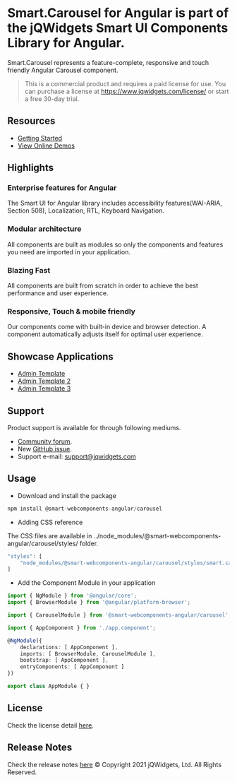 # Smart.Carousel for Angular is part of the jQWidgets Smart UI Components Library for Angular.
 Smart.Carousel represents a feature-complete, responsive and touch friendly Angular Carousel component. 
 > This is a commercial product and requires a paid license for use. You can purchase a license at https://www.jqwidgets.com/license/ or start a free 30-day trial.
> 
 ## Resources
 * [Getting Started](https://www.htmlelements.com/docs/angular-cli/)
* [View Online Demos](https://www.htmlelements.com/angular/)

 ## Highlights
 ### Enterprise features for Angular
 The Smart UI for Angular library includes accessibility features(WAI-ARIA, Section 508), Localization, RTL, Keyboard Navigation.
 ### Modular architecture
 All components are built as modules so only the components and features you need are imported in your application.
 ### Blazing Fast
 All components are built from scratch in order to achieve the best performance and user experience.
 ### Responsive, Touch & mobile friendly
 Our components come with built-in device and browser detection. A component automatically adjusts itself for optimal user experience.
 ## Showcase Applications
 * [Admin Template](https://www.htmlelements.com/demos/page-templates/admin-template/)
 * [Admin Template 2](https://www.htmlelements.com/demos/page-templates/admin-template-2/)
 * [Admin Template 3](https://www.htmlelements.com/demos/page-templates/admin-template-3/)
 ## Support
 Product support is available for through following mediums.
 * [Community forum](https://www.htmlelements.com/forums/).
 * New [GitHub issue](https://github.com/htmlelements/smart-webcomponents/issues/new).
 * Support e-mail: support@jqwidgets.com
 ## Usage
 * Download and install the package
 ```javascript
npm install @smart-webcomponents-angular/carousel
 ```
 * Adding CSS reference
 
The CSS files are available in ../node_modules/@smart-webcomponents-angular/carousel/styles/ folder.
```javascript
"styles": [
	"node_modules/@smart-webcomponents-angular/carousel/styles/smart.carousel.css"
]
```
 * Add the Component Module in your application

```typescript
import { NgModule } from '@angular/core';
import { BrowserModule } from '@angular/platform-browser';

import { CarouselModule } from '@smart-webcomponents-angular/carousel';

import { AppComponent } from './app.component';

@NgModule({
    declarations: [ AppComponent ],
    imports: [ BrowserModule, CarouselModule ],
    bootstrap: [ AppComponent ],
	entryComponents: [ AppComponent ]
})

export class AppModule { }
``` 
 
 
 ## License
 Check the license detail [here](https://jqwidgets.com/license/).
 ## Release Notes
 Check the release notes [here](https://www.htmlelements.com/docs/release-notes/)
     © Copyright 2021 jQWidgets, Ltd. All Rights Reserved.
  